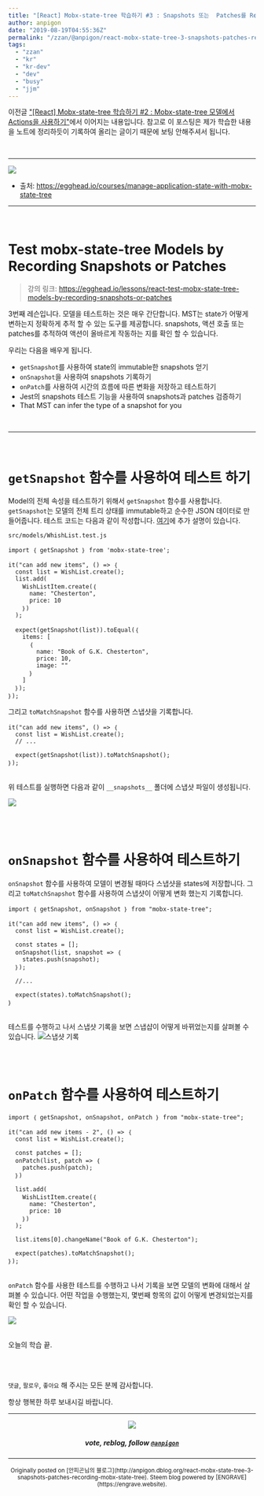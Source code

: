 ```yaml
---
title: "[React] Mobx-state-tree 학습하기 #3 : Snapshots 또는  Patches를 Recording하여 mobx-state-tree 모델 테스트하기"
author: anpigon
date: "2019-08-19T04:55:36Z"
permalink: "/zzan/@anpigon/react-mobx-state-tree-3-snapshots-patches-recording-mobx-state-tree"
tags:
  - "zzan"
  - "kr"
  - "kr-dev"
  - "dev"
  - "busy"
  - "jjm"
---
```

이전글 ["\[React\] Mobx-state-tree 학습하기 #2 : Mobx-state-tree 모델에서 Actions을 사용하기"](/zzan/@anpigon/react-native-manage-application-state-with-mobx-state-tree-2)에서 이어지는 내용입니다. 참고로 이 포스팅은 제가 학습한 내용을 노트에 정리하듯이 기록하여 올리는 글이기 때문에 보팅 안해주셔서 됩니다. 


<br>

***

![](https://files.steempeak.com/file/steempeak/anpigon/sYISPibs-E1848CE185A6E18486E185A9E186A820E1848BE185A5E186B9E18482E185B3E186AB20E18483E185B5E1848CE185A1E1848BE185B5E186AB.png)
* 출처: https://egghead.io/courses/manage-application-state-with-mobx-state-tree
***

<br>

# Test mobx-state-tree Models by Recording Snapshots or Patches

> 강의 링크: https://egghead.io/lessons/react-test-mobx-state-tree-models-by-recording-snapshots-or-patches

3번째 레슨입니다. 모델을 테스트하는 것은 매우 간단합니다. MST는 state가 어떻게 변하는지 정확하게 추적 할 수 있는 도구를 제공합니다. snapshots, 액션 호출 또는 patches를 추적하여 액션이 올바르게 작동하는 지를 확인 할 수 있습니다.

우리는 다음을 배우게 됩니다.

* `getSnapshot`를 사용하여 state의 immutable한 snapshots 얻기
* `onSnapshot`을 사용하여 snapshots 기록하기
* `onPatch`를 사용하여 시간의 흐름에 따른 변화을 저장하고 테스트하기
* Jest의 snapshots 테스트 기능을 사용하여 snapshots과 patches 검증하기
* That MST can infer the type of a snapshot for you

<br>

***

<br>

# `getSnapshot` 함수를 사용하여 테스트 하기

Model의 전체 속성을 테스트하기 위해서 `getSnapshot` 함수를 사용합니다.  `getSnapshot`는 모델의 전체 트리 상태를 immutable하고 순수한 JSON 데이터로 만들어줍니다. 테스트 코드는 다음과 같이 작성합니다.
[여기](https://mobx-state-tree.gitbook.io/docs/concepts/snapshots)에 추가 설명이 있습니다.

`src/models/WhishList.test.js`
```
import ｛ getSnapshot ｝ from 'mobx-state-tree';

it("can add new items", () => ｛
  const list = WishList.create();
  list.add(
    WishListItem.create(｛
      name: "Chesterton",
      price: 10
    ｝)
  );

  expect(getSnapshot(list)).toEqual(｛
    items: [
      ｛
        name: "Book of G.K. Chesterton",
        price: 10,
        image: ""
      ｝
    ]
  ｝);
｝);
```

그리고 `toMatchSnapshot` 함수를 사용하면 스냅샷을 기록합니다.
```
it("can add new items", () => ｛
  const list = WishList.create();
  // ...

  expect(getSnapshot(list)).toMatchSnapshot();
｝);
```

<br>위 테스트를 실행하면 다음과 같이 `__snapshots__` 폴더에 스냅샷 파일이 생성됩니다.

![](https://files.steempeak.com/file/steempeak/anpigon/xLhaLw7g-E18489E185B3E1848FE185B3E18485E185B5E186ABE18489E185A3E186BA202019-08-182000.59.10.png)

<br>
<br>

# `onSnapshot` 함수를 사용하여 테스트하기

`onSnapshot` 함수를 사용하여 모델이 변경될 때마다 스냅샷을 states에 저장합니다. 그리고 `toMatchSnapshot` 함수를 사용하여 스냅샷이 어떻게 변화 했는지 기록합니다.

```
import ｛ getSnapshot, onSnapshot ｝ from "mobx-state-tree";

it("can add new items", () => ｛
  const list = WishList.create();

  const states = [];
  onSnapshot(list, snapshot => ｛
    states.push(snapshot);
  ｝);

  //...

  expect(states).toMatchSnapshot();
｝

```

<br>테스트를 수행하고 나서 스냅샷 기록을 보면 스냅샵이 어떻게 바뀌었는지를 살펴볼 수 있습니다.
![스냅샷 기록](https://files.steempeak.com/file/steempeak/anpigon/YLMLCCqQ-E18489E185B3E1848FE185B3E18485E185B5E186ABE18489E185A3E186BA202019-08-182001.10.34.png)

<br>
<br>

# `onPatch` 함수를 사용하여 테스트하기

```
import ｛ getSnapshot, onSnapshot, onPatch ｝ from "mobx-state-tree";

it("can add new items - 2", () => ｛
  const list = WishList.create();

  const patches = [];
  onPatch(list, patch => ｛
    patches.push(patch);
  ｝)

  list.add(
    WishListItem.create(｛
      name: "Chesterton",
      price: 10
    ｝)
  );

  list.items[0].changeName("Book of G.K. Chesterton");

  expect(patches).toMatchSnapshot();
｝);
```

<br>`onPatch` 함수를 사용한 테스트를 수행하고 나서 기록을 보면 모델의 변화에 대해서 살펴볼 수 있습니다. 어떤 작업을 수행했는지, 몇번째 항목의 값이 어떻게 변경되었는지를 확인 할 수 있습니다.

![](https://files.steempeak.com/file/steempeak/anpigon/GFWYYwru-E18489E185B3E1848FE185B3E18485E185B5E186ABE18489E185A3E186BA202019-08-182001.17.54.png)

<br>오늘의 학습 끝.

<br>
<br>

 `댓글`, `팔로우`, `좋아요` 해 주시는 모든 분께 감사합니다.

항상 행복한 하루 보내시길 바랍니다.

*** 

<center><img src='https://steemitimages.com/400x0/https://cdn.steemitimages.com/DQmQmWhMN6zNrLmKJRKhvSScEgWZmpb8zCeE2Gray1krbv6/BC054B6E-6F73-46D0-88E4-C88EB8167037.jpeg'><h5>vote, reblog, follow <code><a href='/@anpigon'>@anpigon</a></code></h5></center> 



***
<center><sup>Originally posted on [안피곤님의 블로그](http://anpigon.dblog.org/react-mobx-state-tree-3-snapshots-patches-recording-mobx-state-tree). Steem blog powered by [ENGRAVE](https://engrave.website).</sup></center>